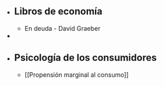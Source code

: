 - ## Libros de economía
	- En deuda - David Graeber
-
- ## Psicología de los consumidores
	- [[Propensión marginal al consumo]]